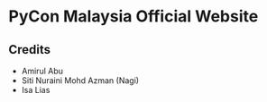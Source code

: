 # PyCon Malaysia Official Website

## Credits

- Amirul Abu
- Siti Nuraini Mohd Azman (Nagi)
- Isa Lias
